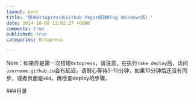 ```yaml
---
layout: post
title: "使用Octopress在Github Pages搭建Blog（Windows版）"
date: 2014-10-08 13:02:27 +0800
comments: true
published: true
categories: Octopress

---
```

Note：如果你是第一次搭建`Octopress`，请注意，在执行`rake deploy`后，访问`username.github.io`会有延迟，请耐心等待5-10分钟，如果10分钟后还没有同步，或者页面是`404`，再检查deploy的步骤。

<!-- more -->

###目录
